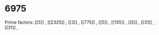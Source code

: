 # 6975

Prime factors: [[3]] , [[2325]] , [[3]] , [[775]] , [[5]] , [[155]] , [[5]] , [[31]] , [[31]] , 